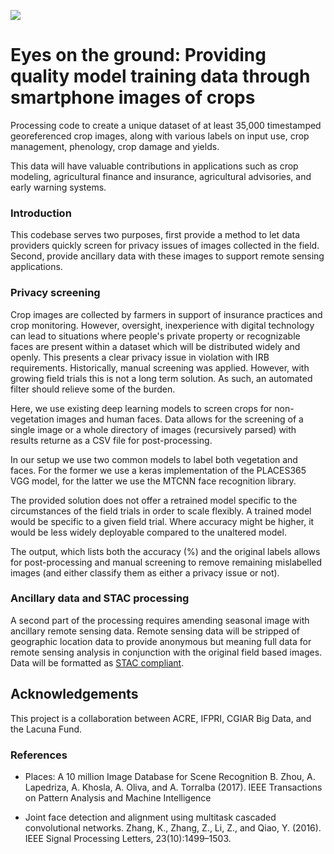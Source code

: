 ![](https://s31207.pcdn.co/wp-content/uploads/sites/11/2020/07/LacunaFund-Alt2-Tag-web.jpg)

# Eyes on the ground: Providing quality model training data through smartphone images of crops

Processing code to create a unique dataset of at least 35,000 timestamped georeferenced crop images, along with various labels on input use, crop management, phenology, crop damage and yields.

This data will have valuable contributions in applications such as crop modeling, agricultural finance and insurance, agricultural advisories, and early warning systems. 

### Introduction

This codebase serves two purposes, first provide a method to let data providers quickly screen for privacy issues of images collected in the field. Second, provide ancillary data with these images to support remote sensing applications.

### Privacy screening

Crop images are collected by farmers in support of insurance practices and crop monitoring. However, oversight, inexperience with digital technology can lead to situations where people's private property or recognizable faces are present within a dataset which will be distributed widely and openly. This presents a clear privacy issue in violation with IRB requirements. Historically, manual screening was applied. However, with growing field trials this is not a long term solution. As such, an automated filter should relieve some of the burden.

Here, we use existing deep learning models to screen crops for non-vegetation images and human faces. Data allows for the screening of a single image or a whole directory of images (recursively parsed) with results returne as a CSV file for post-processing.

In our setup we use two common models to label both vegetation and faces. For the former we use a keras implementation of the PLACES365 VGG model, for the latter we use the MTCNN face recognition library.

The provided solution does not offer a retrained model specific to the circumstances of the field trials in order to scale flexibly. A trained model would be specific to a given field trial. Where accuracy might be higher, it would be less widely deployable compared to the unaltered model.

The output, which lists both the accuracy (%) and the original labels allows for post-processing and manual screening to remove remaining mislabelled images (and either classify them as either a privacy issue or not).

### Ancillary data and STAC processing

A second part of the processing requires amending seasonal image with ancillary remote sensing data. Remote sensing data will be stripped of geographic location data to provide anonymous but meaning full data for remote sensing analysis in conjunction with the original field based images. Data will be formatted as [STAC compliant](https://stacspec.org/).

## Acknowledgements

This project is a collaboration between ACRE, IFPRI, CGIAR Big Data, and the Lacuna Fund.

### References

- Places: A 10 million Image Database for Scene Recognition
B. Zhou, A. Lapedriza, A. Khosla, A. Oliva, and A. Torralba (2017).
IEEE Transactions on Pattern Analysis and Machine Intelligence

- Joint face detection and alignment using multitask cascaded convolutional networks. Zhang, K., Zhang, Z., Li, Z., and Qiao, Y. (2016). IEEE Signal Processing Letters, 23(10):1499–1503.

